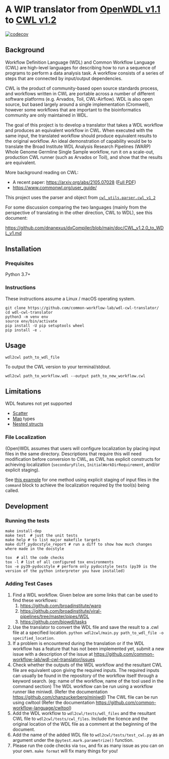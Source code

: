 # A WIP translator from [OpenWDL v1.1](https://github.com/openwdl/wdl/tree/main/versions/1.1) to [CWL v1.2](https://w3id.org/cwl/v1.2/)

[![codecov](https://codecov.io/gh/common-workflow-lab/wdl-cwl-translator/branch/main/graph/badge.svg?token=lvcnJHP1hj)](https://codecov.io/gh/common-workflow-lab/wdl-cwl-translator)

## Background

Workflow Definition Language (WDL) and Common Workflow Language (CWL)
are high-level languages for describing how to run a sequence of
programs to perform a data analysis task.  A workflow consists of a
series of steps that are connected by input/output dependencies.

CWL is the product of community-based open source standards process,
and workflows written in CWL are portable across a number of different
software platforms (e.g. Arvados, Toil, CWL-Airflow).  WDL is also
open source, but based largely around a single implementation
(Cromwell), however some workflows that are important to the
bioinformatics community are only maintained in WDL.

The goal of this project is to develop a translator that takes a WDL
workflow and produces an equivalent workflow in CWL.  When executed
with the same input, the translated workflow should produce equivalent
results to the original workflow.  An ideal demonstration of
capability would be to translate the Broad Institute WDL Analysis
Research Pipelines (WARP) Whole Genome Germline Single Sample
workflow, run it on a scale-out, production CWL runner (such as
Arvados or Toil), and show that the results are equivalent.

More background reading on CWL:

- A recent paper: https://arxiv.org/abs/2105.07028 ([Full PDF](https://arxiv.org/pdf/2105.07028.pdf))
- https://www.commonwl.org/user_guide/

This project uses the parser and object from [`cwl_utils.parser.cwl_v1_2`](https://cwl-utils.readthedocs.io/en/latest/autoapi/cwl_utils/parser/cwl_v1_2/index.html)

For some discussion comparing the two languages (mainly from the perspective of translating in the other direction, CWL to WDL), see this document:

https://github.com/dnanexus/dxCompiler/blob/main/doc/CWL_v1.2.0_to_WDL_v1.md

## Installation

### Prequisites

Python 3.7+

### Instructions

These instructions assume a Linux / macOS operating system.

``` shell
git clone https://github.com/common-workflow-lab/wdl-cwl-translator/
cd wdl-cwl-translator
python3 -m venv env
source env/bin/activate
pip install -U pip setuptools wheel
pip install -e .
```

## Usage

``` shell
wdl2cwl path_to_wdl_file
```
To output the CWL version to your terminal/stdout.

``` shell
wdl2cwl path_to_workflow.wdl --output path_to_new_workflow.cwl
```

## Limitations

WDL features not yet supported
- [Scatter](https://github.com/common-workflow-lab/wdl-cwl-translator/issues/146)
- [Map](https://github.com/common-workflow-lab/wdl-cwl-translator/issues/77) types
- [Nested structs](https://github.com/common-workflow-lab/wdl-cwl-translator/issues/158)

### File Localization

(Open)WDL assumes that users will configure localization by placing
input files in the same directory. Descriptions that require this will need
modification before conversion to CWL, as CWL has explicit constructs for
achieving localization (`secondaryFiles`, `InitialWorkDirRequirement`, and/or
explicit staging).

See [this example](https://github.com/mr-c/biowdl_tasks_cwlcompat/commit/0dd4704ec8969e491e6358fe2e8283272cafde21#diff-c76c01f3ca967cdb9c157a75e7fb1a08d0037543b455c2107398601a2f526ebfR45)
for one method using explicit staging of input files in the `command` block to
achieve the localization required by the tool(s) being called.

## Development

### Running the tests

```
make install-dep
make test  # just the unit tests
make help # to list major makefile targets
make diff_pydocstyle_report # run a diff to show how much changes where made in the docstyle

tox  # all the code checks
tox -l # list of all configured tox environments
tox -e py39-pydocstyle # perform only pydocstyle tests (py39 is the version of the python interpreter you have installed)
```

### Adding Test Cases

1. Find a WDL workflow. Given below are some links that can be used to find these workflows: 
    1. https://github.com/broadinstitute/warp
    2. https://github.com/broadinstitute/viral-pipelines/tree/master/pipes/WDL
    3. https://github.com/biowdl/tasks
2. Use the translator to convert the WDL file and save the result to a .cwl file at a specified location.
   `python wdl2cwl/main.py path_to_wdl_file -o specified_location`.
3. If a problem is encountered during the translation or if the WDL workflow has a feature that has not been
   implemented yet, submit a new issue with a description of the issue at
   https://github.com/common-workflow-lab/wdl-cwl-translator/issues
4. Check whether the outputs of the WDL workflow and the resultant CWL file are equivalent upon giving the required
   inputs. The required inputs can usually be found in the repository of the workflow itself through a keyword search.
   (eg: name of the workflow, name of the tool used in the command section) The WDL workflow can be run using a workflow
   runner like miniwdl. (Refer the documentation https://github.com/chanzuckerberg/miniwdl) The CWL file can be run
   using cwltool (Refer the documentation https://github.com/common-workflow-language/cwltool)
5. Add the WDL workflow to `wdl2cwl/tests/wdl_files` and the resultant CWL file to `wdl2cwl/tests/cwl_files`.
   Include the licence and the original location of the WDL file as a comment at the beginning of the document. 
6. Add the name of the added WDL file to `wdl2cwl/tests/test_cwl.py` as an argument under the
  `@pytest.mark.parametrize()` function.
7. Please run the code checks via `tox`, and fix as many issue as you can on your own. `make format` will fix many things for you!
